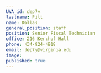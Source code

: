 ```yaml
---
UVA_id: dep7y
lastname: Pitt
name: Dallas
general_position: staff
position: Senior Fiscal Technician
office: 216 Kerchof Hall
phone: 434-924-4918
email: dep7y@virginia.edu
image: 
published: true
---
```

